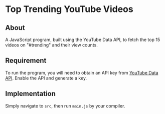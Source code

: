 # Top Trending YouTube Videos

## About

A JavaScript program, built using the YouTube Data API, to fetch the top 15 videos on "#trending" and their view counts.

## Requirement

To run the program, you will need to obtain an API key from [YouTube Data API](https://developers.google.com/youtube/v3). Enable the API and generate a key.

## Implementation

Simply navigate to `src`, then run `main.js` by your compiler.
